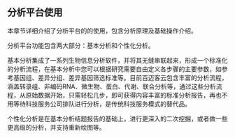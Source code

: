 ## 分析平台使用

本章节详细介绍了分析平台的的使用，包含分析原理及基础操作介绍。

分析平台功能包含两大部分：基本分析和个性化分析。

基本分析集成了一系列生物信息分析软件，并将其无缝串联起来，形成一个标准化的分析流程，在基本分析中您可以根据研究需要自由定义各步骤的主要参数，如参考基因组、差异分组、差异基因筛选标准等。目前百迈客云包含丰富的分析流程，涵盖转录组、非编码RNA、微生物、蛋白、代谢、联合分析等，通过这些分析流程，从原始数据开始，只需轻松几步，即可获得内容丰富的标准分析报告，再也不用等待科技服务公司排队进行分析，是传统科技服务模式的替代品。

个性化分析是在基本分析结题报告的基础上，进行更深入的二次挖掘，或者做一些更高级的分析，并支持重新绘图等。